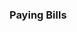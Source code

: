 <h3>Paying Bills</h3>
<script type="text/javascript">
google_ad_client = "ca-pub-6719545231132925";
/* paying bills */
google_ad_slot = "7980636892";
google_ad_width = 300;
google_ad_height = 250;
</script>
<script type="text/javascript"src="http://pagead2.googlesyndication.com/pagead/show_ads.js" ></script>